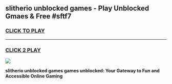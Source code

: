 
## slitherio unblocked games - Play Unblocked Gmaes & Free #sftf7
<h3>
<a href="https://news.freeplayer.one?title=slitherio_unblocked_games&ref=26F">CLICK TO PLAY</a></h3>
<hr>

<h3>
<a href="https://news.freeplayer.one?title=slitherio_unblocked_games&ref=26F">CLICK 2 PLAY</a>
  
</h3>

<a href="https://news.freeplayer.one?title=slitherio_unblocked_games&ref=26F/"><img src="https://clearcache.store/games.png"></a>


**slitherio unblocked games games unblocked: Your Gateway to Fun and Accessible Online Gaming**
